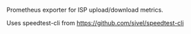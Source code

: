 Prometheus exporter for ISP upload/download metrics.

Uses speedtest-cli from https://github.com/sivel/speedtest-cli
